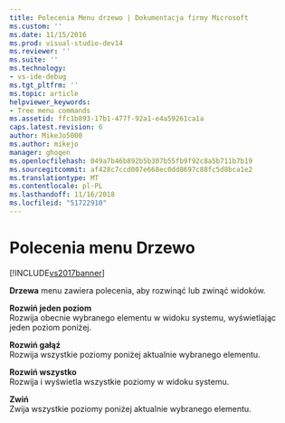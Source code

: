 ```yaml
---
title: Polecenia Menu drzewo | Dokumentacja firmy Microsoft
ms.custom: ''
ms.date: 11/15/2016
ms.prod: visual-studio-dev14
ms.reviewer: ''
ms.suite: ''
ms.technology:
- vs-ide-debug
ms.tgt_pltfrm: ''
ms.topic: article
helpviewer_keywords:
- Tree menu commands
ms.assetid: ffc1b893-17b1-477f-92a1-e4a59261ca1a
caps.latest.revision: 6
author: MikeJo5000
ms.author: mikejo
manager: ghogen
ms.openlocfilehash: 049a7b46b892b5b307b55fb9f92c8a5b711b7b19
ms.sourcegitcommit: af428c7ccd007e668ec0dd8697c88fc5d8bca1e2
ms.translationtype: MT
ms.contentlocale: pl-PL
ms.lasthandoff: 11/16/2018
ms.locfileid: "51722910"
---
```

# <a name="tree-menu-commands"></a>Polecenia menu Drzewo
[!INCLUDE[vs2017banner](../includes/vs2017banner.md)]

**Drzewa** menu zawiera polecenia, aby rozwinąć lub zwinąć widoków.  
  
 **Rozwiń jeden poziom**  
 Rozwija obecnie wybranego elementu w widoku systemu, wyświetlając jeden poziom poniżej.  
  
 **Rozwiń gałąź**  
 Rozwija wszystkie poziomy poniżej aktualnie wybranego elementu.  
  
 **Rozwiń wszystko**  
 Rozwija i wyświetla wszystkie poziomy w widoku systemu.  
  
 **Zwiń**  
 Zwija wszystkie poziomy poniżej aktualnie wybranego elementu.



